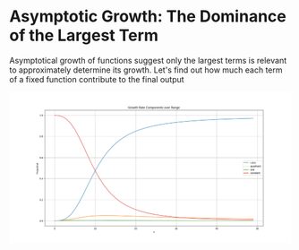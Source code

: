 
# Asymptotic Growth: The Dominance of the Largest Term
Asymptotical growth of functions suggest only the largest terms is relevant to
approximately determine its growth. Let's find out how much each term of a fixed function
contribute to the final output

<img src = "other/my_figure.png">